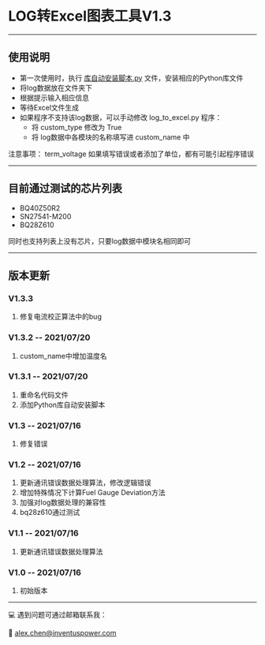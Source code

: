 # LOG转Excel图表工具V1.3

---

## 使用说明

- 第一次使用时，执行 [库自动安装脚本.py](./库自动安装脚本.py) 文件，安装相应的Python库文件
- 将log数据放在文件夹下
- 根据提示输入相应信息
- 等待Excel文件生成
- 如果程序不支持该log数据，可以手动修改 log_to_excel.py 程序：
  - 将 custom_type 修改为 True
  - 将 log数据中各模块的名称填写进 custom_name 中

注意事项：
term_voltage 如果填写错误或者添加了单位，都有可能引起程序错误

---

## 目前通过测试的芯片列表

- BQ40Z50R2
- SN27541-M200
- BQ28Z610

同时也支持列表上没有芯片，只要log数据中模块名相同即可

---

## 版本更新

### V1.3.3
1. 修复电流校正算法中的bug

### V1.3.2 -- 2021/07/20
1. custom_name中增加温度名

### V1.3.1 -- 2021/07/20
1.  重命名代码文件
2.  添加Python库自动安装脚本

### V1.3 -- 2021/07/16
1.  修复错误

### V1.2 -- 2021/07/16
1.  更新通讯错误数据处理算法，修改逻辑错误
2.  增加特殊情况下计算Fuel Gauge Deviation方法
3.  加强对log数据处理的兼容性
4.  bq28z610通过测试

### V1.1 -- 2021/07/16
1.  更新通讯错误数据处理算法

### V1.0 -- 2021/07/16
1.	初始版本

---

:computer: 遇到问题可通过邮箱联系我：

:chestnut: alex.chen@inventuspower.com
